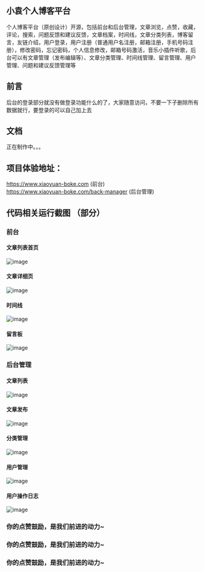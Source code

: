 ## 小袁个人博客平台
个人博客平台（原创设计）开源，包括前台和后台管理，文章浏览，点赞，收藏，评论，搜索，问题反馈和建议反馈，文章档案，时间线，文章分类列表，博客留言，友链介绍，用户登录，用户注册（普通用户名注册，邮箱注册，手机号码注册），修改密码，忘记密码，个人信息修改，邮箱号码激活，音乐小插件听歌，后台可以有文章管理（发布编辑等）、文章分类管理、时间线管理、留言管理、用户管理、问题和建议反馈管理等

## 前言
后台的登录部分就没有做登录功能什么的了，大家随意访问，不要一下子删除所有数据就行，要登录的可以自己加上去

## 文档
正在制作中。。。

## 项目体验地址：
https://www.xiaoyuan-boke.com (前台) <br>
https://www.xiaoyuan-boke.com/back-manager (后台管理)

## 代码相关运行截图 （部分）
### 前台

#### 文章列表首页
![image](https://user-images.githubusercontent.com/86464456/172376841-a64ae35e-2acf-41fa-989d-96a31cc0895f.png)

#### 文章详细页
![image](https://user-images.githubusercontent.com/86464456/172376941-986b59ba-cdfe-41a1-bae7-73d18e0bd13f.png)

#### 时间线
![image](https://user-images.githubusercontent.com/86464456/172377042-57aa24da-40bd-43bd-b78a-f790b7b0574d.png)

#### 留言板
![image](https://user-images.githubusercontent.com/86464456/172377122-660a38a8-8ee0-4ce5-acbb-394762a7a3a8.png)

### 后台管理

#### 文章列表
![image](https://user-images.githubusercontent.com/86464456/172377815-aa19c8ae-4d90-49f9-a852-975195f4a126.png)

#### 文章发布
![image](https://user-images.githubusercontent.com/86464456/172377861-ce433f80-a4f3-475c-9cba-04a1a641e09d.png)

#### 分类管理
![image](https://user-images.githubusercontent.com/86464456/172377959-9b33682f-7c0c-4db3-a047-3d74abe0c1d4.png)

#### 用户管理
![image](https://user-images.githubusercontent.com/86464456/172378087-cda88364-91cf-4bd6-8d05-8d9cc9496d19.png)

#### 用户操作日志
![image](https://user-images.githubusercontent.com/86464456/172378029-adfaecad-b1c3-4854-9e5c-6a451993a0bc.png)


### 你的点赞鼓励，是我们前进的动力~
### 你的点赞鼓励，是我们前进的动力~
### 你的点赞鼓励，是我们前进的动力~
